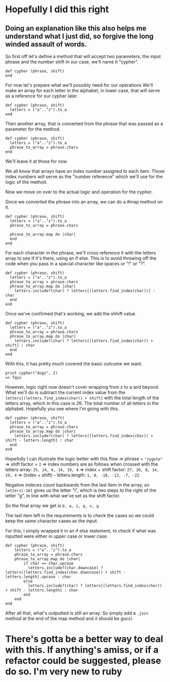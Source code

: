 # Hopefully I did this right

## Doing an explanation like this also helps me understand what I just did, so forgive the long winded assault of words.

So first off let's define a method that will accept two parameters, the input phrase and the number shift
In our case, we'll name it "cypher".

```
def cypher (phrase, shift)
end
```
For now let's prepare what we'll possibly need for our operations
We'll make an array for each letter in the alphabet, in lower case, that will serve as a reference for our cypher later.

```
def cypher (phrase, shift)
  letters = ("a".."z").to_a
end
```

Then another array, that is converted from the phrase that was passed as a parameter for the method.

```
def cypher (phrase, shift)
  letters = ("a".."z").to_a
  phrase_to_array = phrase.chars
end
```
We'll leave it at those for now

We all know that arrays have an index number assigned to each item. Those index numbers will serve as the "number reference" which we'll use for the logic of the method.

Now we move on over to the actual logic and operation for the cypher.

Since we converted the phrase into an array, we can do a \#map method on it.

```
def cypher (phrase, shift)
  letters = ("a".."z").to_a
  phrase_to_array = phrase.chars

  phrase_to_array.map do |char|
  end
end
```

For each character in the phrase, we'll cross reference it with the letters array to see if it's there, using an if else.
This is to avoid throwing off the code when you pass in a special character like spaces or "!" or "?".

```
def cypher (phrase, shift)
  letters = ("a".."z").to_a
  phrase_to_array = phrase.chars
  phrase_to_array.map do |char|
    letters.include?(char) ? letters[(letters.find_index(char))] : char
  end
end
```

Once we've confirmed that's working, we add the shhift value.

```
def cypher (phrase, shift)
  letters = ("a".."z").to_a
  phrase_to_array = phrase.chars
  phrase_to_array.map do |char|
    letters.include?(char) ? letters[(letters.find_index(char)) + shift] : char
  end
end
```

With this, it has pretty much covered the basic outcome we want.

```
print cypher("dogs", 2) 
=> fqiu
```

However, logic right now doesn't cover wrapping from z to a and beyond.
What we'll do is subtract the current index value from the `letters[(letters.find_index(char)) + shift]` with the total length of the letters array, which in this case is 26. The total number of all letters in the alphabet. Hopefully you see where I'm going with this.

```
def cypher (phrase, shift)
  letters = ("a".."z").to_a
  phrase_to_array = phrase.chars
  phrase_to_array.map do |char|
    letters.include?(char) ? letters[(letters.find_index(char)) + shift - letters.length] : char
  end
end
```

Hopefully I can illustrate the logic better with this flow
=> phrase = `"zygote"`
=> shift factor = `2`
=> index numbers are as follows when crossed with the letters array: `25, 24, 6, 14, 19, 4`
=> index + shift factor: `27, 26, 8, 14, 19, 4`
=> (index + shift) - letters.length: `1, 0, -18, -12, -7, -22`

Negative indeces count backwards from the last item in the array, so `letters[-18]` gives us the letter "i", which is two steps to the right of the letter "g", in line with what we've set as the shift factor.

So the final array we get is `b, a, i, q, v, g`

The last item left in the requirements is to check the cases so we could keep the same character cases as the input.

For this, I simply wrapped it in an if else statement, to check if what was inputted were either in upper case or lower case.

```
def cypher (phrase, shift)
    letters = ("a".."z").to_a
    phrase_to_array = phrase.chars
    phrase_to_array.map do |char| 
        if char == char.upcase
          letters.include?(char.downcase) ? letters[(letters.find_index(char.downcase)) + shift - letters.length].upcase : char
        else
          letters.include?(char) ? letters[(letters.find_index(char)) + shift - letters.length] : char 
        end
    end
end
```

After all that, what's outputted is still an array. So simply add a `.join` method at the end of the map method and it should be gucci.


# There's gotta be a better way to deal with this. If anything's amiss, or if a refactor could be suggested, please do so. I'm very new to ruby